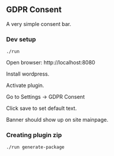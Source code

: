 ## GDPR Consent

A very simple consent bar.

### Dev setup

`./run`

Open browser: http://localhost:8080

Install wordpress.

Activate plugin.

Go to Settings → GDPR Consent

Click save to set default text.

Banner should show up on site mainpage.

### Creating plugin zip

`./run generate-package`
